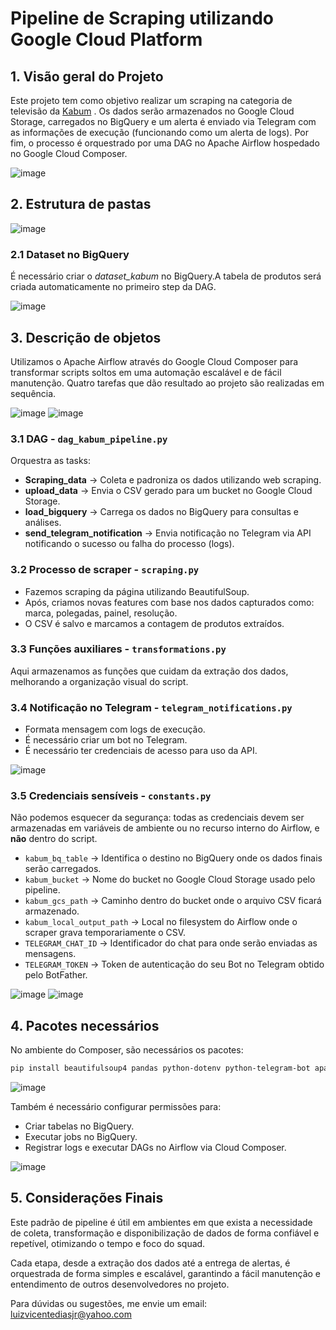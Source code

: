 # Pipeline de Scraping utilizando Google Cloud Platform

## 1. Visão geral do Projeto

Este projeto tem como objetivo realizar um scraping na categoria de televisão da [Kabum](https://www.kabum.com.br/tv) . Os dados serão armazenados no Google Cloud Storage, carregados no BigQuery e um alerta é enviado via Telegram com as informações de execução (funcionando como um alerta de logs). Por fim, o processo é orquestrado por uma DAG no Apache Airflow hospedado no Google Cloud Composer.

![image](https://github.com/user-attachments/assets/07d727c6-6d0c-4567-a438-eab20cb17d60)



## 2. Estrutura de pastas

![image](https://github.com/user-attachments/assets/41ee8eb7-1c6a-47a6-bcc7-2f8d0a369cdb)




### 2.1 Dataset no BigQuery

É necessário criar o *dataset\_kabum* no BigQuery.A tabela de produtos será criada automaticamente no primeiro step da DAG.

![image](https://github.com/user-attachments/assets/a31affb8-5637-4016-b30d-46569d027668)

## 3. Descrição de objetos

Utilizamos o Apache Airflow através do Google Cloud Composer para transformar scripts soltos em uma automação escalável e de fácil manutenção. Quatro tarefas que dão resultado ao projeto são realizadas em sequência.

![image](https://github.com/user-attachments/assets/b39c8659-c845-45cd-abd0-1a28c5452219)
![image](https://github.com/user-attachments/assets/2f071e87-8342-4289-bfb8-32c358eb32f7)


### 3.1 DAG - `dag_kabum_pipeline.py`

Orquestra as tasks:

* **Scraping\_data** → Coleta e padroniza os dados utilizando web scraping.
* **upload\_data** → Envia o CSV gerado para um bucket no Google Cloud Storage.
* **load\_bigquery** → Carrega os dados no BigQuery para consultas e análises.
* **send\_telegram\_notification** → Envia notificação no Telegram via API notificando o sucesso ou falha do processo (logs).

### 3.2 Processo de scraper - `scraping.py`

* Fazemos scraping da página utilizando BeautifulSoup.
* Após, criamos novas features com base nos dados capturados como: marca, polegadas, painel, resolução.
* O CSV é salvo e marcamos a contagem de produtos extraídos.

### 3.3 Funções auxiliares - `transformations.py`

Aqui armazenamos as funções que cuidam da extração dos dados, melhorando a organização visual do script.

### 3.4 Notificação no Telegram - `telegram_notifications.py`

* Formata mensagem com logs de execução.
* É necessário criar um bot no Telegram.
* É necessário ter credenciais de acesso para uso da API.

![image](https://github.com/user-attachments/assets/42357320-0ef4-4edf-8fbf-82f9c8f3f226)


### 3.5 Credenciais sensíveis - `constants.py`

Não podemos esquecer da segurança: todas as credenciais devem ser armazenadas em variáveis de ambiente ou no recurso interno do Airflow, e **não** dentro do script.

* `kabum_bq_table` → Identifica o destino no BigQuery onde os dados finais serão carregados.
* `kabum_bucket` → Nome do bucket no Google Cloud Storage usado pelo pipeline.
* `kabum_gcs_path` → Caminho dentro do bucket onde o arquivo CSV ficará armazenado.
* `kabum_local_output_path` → Local no filesystem do Airflow onde o scraper grava temporariamente o CSV.
* `TELEGRAM_CHAT_ID` → Identificador do chat para onde serão enviadas as mensagens.
* `TELEGRAM_TOKEN` → Token de autenticação do seu Bot no Telegram obtido pelo BotFather.

![image](https://github.com/user-attachments/assets/9abcc14d-8285-4ea6-8b9b-a0a4a64c634e)
![image](https://github.com/user-attachments/assets/289df805-5327-4166-8bf0-65a0d1079d46)


## 4. Pacotes necessários

No ambiente do Composer, são necessários os pacotes:

```bash
pip install beautifulsoup4 pandas python-dotenv python-telegram-bot apache-airflow-providers-google
```
![image](https://github.com/user-attachments/assets/bf3df282-4856-45a7-9f41-73bc89e971cd)



Também é necessário configurar permissões para:

* Criar tabelas no BigQuery.
* Executar jobs no BigQuery.
* Registrar logs e executar DAGs no Airflow via Cloud Composer.
  
![image](https://github.com/user-attachments/assets/9801f404-f434-4931-b405-95ed58453ae1)

## 5. Considerações Finais

Este padrão de pipeline é útil em ambientes em que exista a necessidade de coleta, transformação e disponibilização de dados de forma confiável e repetível, otimizando o tempo e foco do squad.

Cada etapa, desde a extração dos dados até a entrega de alertas, é orquestrada de forma simples e escalável, garantindo a fácil manutenção e entendimento de outros desenvolvedores no projeto.

Para dúvidas ou sugestões, me envie um email: [luizvicentediasjr@yahoo.com](mailto:luizvicentediasjr@yahoo.com)
